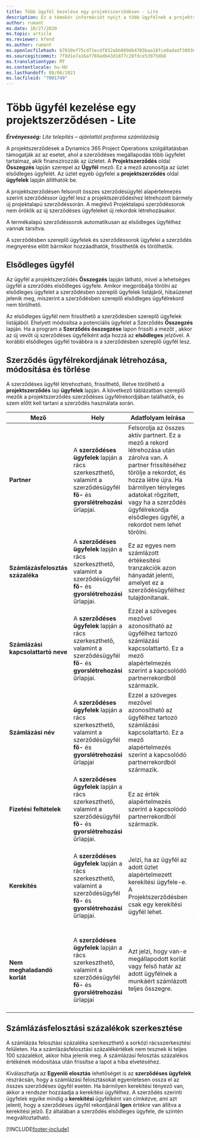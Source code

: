 ```yaml
---
title: Több ügyfél kezelése egy projektszerződésen - Lite
description: Ez a témakör információt nyújt a több ügyfélnek a projektszerződéseken való kezeléséről.
author: rumant
ms.date: 10/27/2020
ms.topic: article
ms.reviewer: kfend
ms.author: rumant
ms.openlocfilehash: b7010ef75cd71ecdf832abb889db4703baa18fce0adadf3893621c42002fcab9
ms.sourcegitcommit: 7f8d1e7a16af769adb43d1877c28fdce53975db8
ms.translationtype: MT
ms.contentlocale: hu-HU
ms.lasthandoff: 08/06/2021
ms.locfileid: "7001749"
---
```

# <a name="manage-multiple-customers-on-project-contracts---lite"></a>Több ügyfél kezelése egy projektszerződésen - Lite

_**Érvényesség:** Lite telepítés – ajánlattól proforma számlázásig_

A projektszerződések a Dynamics 365 Project Operations szolgáltatásban támogatják az az esetet, ahol a szerződéses megállapodás több ügyfelet tartalmaz, akik finanszírozzák az üzletet. A **Projektszerződés** oldal **Összegzés** lapján szerepel az **Ügyfél** mező. Ez a mező azonosítja az üzlet elsődleges ügyfelét. Az üzlet egyéb ügyfelei a **projektszerződés** oldal **ügyfelek** lapján állíthatók be.

A projektszerződésen felsorolt összes szerződésügyfél alapértelmezés szerint szerződéssor ügyfél lesz a projektszerződéshez létrehozott bármely új projektalapú szerződéssorán. A meglévő Projektalapú szerződéssorok nem öröklik az új szerződéses ügyfeleket új rekordok létrehozásakor.

A termékalapú szerződéssorok automatikusan az elsődleges ügyfélhez vannak társítva.

A szerződésben szereplő ügyfelek és szerződéssorok ügyfelei a szerződés megnyerése előtt bármikor hozzáadhatók, frissíthetők és törölhetők.

## <a name="primary-customer"></a>Elsődleges ügyfél

Az ügyfél a projektszerződés **Összegzés** lapján látható, mivel a lehetséges ügyfél a szerződés elsődleges ügyfele. Amikor megpróbálja törölni az elsődleges ügyfelet a szerződésben szereplő ügyfelek listájáról, hibaüzenet jelenik meg, miszerint a szerződésben szereplő elsődleges ügyfélrekord nem törölhető.

Az elsődleges ügyfél nem frissíthető a szerződésben szereplő ügyfelek listájából. Ehelyett módosítsa a potenciális ügyfelet a Szerződés **Összegzés** lapján. Ha a program a **Szerződés összegzése** lapon frissíti a mezőt , akkor az új vevőt új szerződéses ügyfélként adja hozzá az **elsődleges** jelzővel. A korábbi elsődleges ügyfél továbbra is a szerződésben szereplő ügyfél lesz.

## <a name="create-update-or-delete-a-contract-customer-record"></a>Szerződés ügyfélrekordjának létrehozása, módosítása és törlése

A szerződéses ügyfél létrehozható, frissíthető, illetve törölhető a **projektszerződés** lap **ügyfelek** lapján. A következő táblázatban szereplő mezők a projektszerződés szerződéses ügyfélrekordjában találhatók, és szem előtt kell tartani a szerződés használata során.

| Mező | Hely | Adatfolyam leírása | Alsóbb rétegbeli hatás |
| --- | --- | --- | --- |
| **Partner** | A **szerződéses ügyfelek** lapján a rács szerkeszthető, valamint a szerződésügyfél **fő-** és **gyorslétrehozási** űrlapjai. | Felsorolja az összes aktív partnert. Ez a mező a rekord létrehozása után zárolva van. A partner frissítéséhez törölje a rekordot, és hozza létre újra. Ha bármilyen tényleges adatokat rögzített, vagy ha a szerződés ügyfélrekordja elsődleges ügyfél, a rekordot nem lehet törölni. | A szerződésben szereplő ügyfeleket a rendszer a szerződéssorok létrehozásakor szerződéssorok ügyfeleként átmásolja. |
| **Számlázásfelosztás százaléka** | A **szerződéses ügyfelek** lapján a rács szerkeszthető, valamint a szerződésügyfél **fő-** és **gyorslétrehozási** űrlapjai. | Ez az egyes nem számlázott értékesítési tranzakciók azon hányadát jelenti, amelyet ez a szerződésügyfélhez tulajdonítanak. | Átmásolva az új szerződéssorokba és a projekt szerződéssorának ügyfeleibe egy új projektszerződéssoron. |
| **Számlázási kapcsolattartó neve** | A **szerződéses ügyfelek** lapján a rács szerkeszthető, valamint a szerződésügyfél **fő-** és **gyorslétrehozási** űrlapjai. | Ezzel a szöveges mezővel azonosítható az ügyfélhez tartozó számlázási kapcsolattartó. Ez a mező alapértelmezés szerint a kapcsolódó partnerrekordból származik. | Átmásolva a **Számlázási szerződés neve** mezőbe az adott ügyfélhez létrehozott számlán. |
| **Számlázási név** | A **szerződéses ügyfelek** lapján a rács szerkeszthető, valamint a szerződésügyfél **fő-** és **gyorslétrehozási** űrlapjai | Ezzel a szöveges mezővel azonosítható az ügyfélhez tartozó számlázási kapcsolattartó. Ez a mező alapértelmezés szerint a kapcsolódó partnerrekordból származik. | Átmásolva a **Számlázási szerződés neve** mezőbe az adott ügyfélhez létrehozott számlán. |
| **Fizetési feltételek** | A **szerződéses ügyfelek** lapján a rács szerkeszthető, valamint a szerződésügyfél **fő-** és **gyorslétrehozási** űrlapjai. | Ez az érték alapértelmezés szerint a kapcsolódó partnerrekordból származik. | Átmásolva a **Számlázási szerződés neve** mezőbe az adott ügyfélhez létrehozott számlán. |
| **Kerekítés** | A **szerződéses ügyfelek** lapján a rács szerkeszthető, valamint a szerződésügyfél **fő-** és **gyorslétrehozási** űrlapjai. | Jelzi, ha az ügyfél az adott üzlet alapértelmezett kerekítési ügyfele-e. A Projektszerződésben csak egy kerekítési ügyfél lehet. | Ha a költség és a nem számlázott értékesítés a mennyiségre lebontva kerekítési különbözetet eredményez, akkor a különbözetet a rendszer az adott ügyfélhez hozzárendelt tényleges értékre alkalmazza. |
| **Nem meghaladandó korlát** | A **szerződéses ügyfelek** lapján a rács szerkeszthető, valamint a szerződésügyfél **fő-** és **gyorslétrehozási** űrlapjai | Azt jelzi, hogy van-e megállapodott korlát vagy felső határ az adott ügyfélnek a munkáért számlázott teljes összegre. | A szerződéses ügyfél szintjén beállított **Nem meghaladandó korlátot** a rendszer értékeli a **Nem számlázott értékesítési tényadatok** pontban, amely erre a szerződéses ügyfélre hivatkozik. |

## <a name="edit-billing-split-percentages"></a>Számlázásfelosztási százalékok szerkesztése

A számlázás felosztási százaléka szerkeszthető a sorközi rácsszerkesztési felületen. Ha a számlázásfelosztási százalékértékek nem tesznek ki teljes 100 százalékot, akkor hiba jelenik meg. A számlázási felosztás százalékos értékének módosítása után frissítse a lapot a hiba elvetéséhez.

Kiválaszhatja az **Egyenlő elosztás** lehetőséget is az **szerződéses ügyfelek** részrácsán, hogy a számlázási felosztásokat egyenletesen ossza el az összes szerződéses ügyfél esetén. Ha bármilyen kerekítési tényező van, akkor a rendszer hozzáadja a kerekítési ügyfélhez. A szerződés szerinti ügyfelek egyike mindig a **kerekítési** ügyfélként van címkézve, ami azt jelenti, hogy a szerződéses ügyfél rekordjánál **Igen** értékre van állítva a kerekítési jelző. Ez általában a szerződés elsődleges ügyfele, de szintén megváltoztatható.


[!INCLUDE[footer-include](../../includes/footer-banner.md)]
